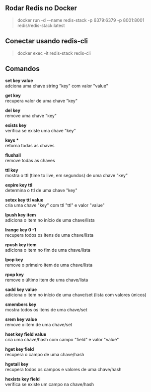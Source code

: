 ## Rodar Redis no Docker

> docker run -d --name redis-stack -p 6379:6379 -p 8001:8001 redis/redis-stack:latest

## Conectar usando redis-cli

> docker exec -it redis-stack redis-cli

## Comandos

**set key value**  
adciona uma chave string "key" com valor "value"

**get key**  
recupera valor de uma chave "key"

**del key**  
remove uma chave "key"

**exists key**  
verifica se existe uma chave "key"

**keys \***  
retorna todas as chaves

**flushall**  
remove todas as chaves

**ttl key**  
mostra o ttl (time to live, em segundos) de uma chave "key"

**expire key ttl**  
determina o ttl de uma chave "key"

**setex key ttl value**  
cria uma chave "key" com ttl "ttl" e valor "value"

**lpush key item**  
adiciona o item no início de uma chave/lista

**lrange key 0 -1**  
recupera todos os itens de uma chave/lista

**rpush key item**  
adiciona o item no fim de uma chave/lista

**lpop key**  
remove o primeiro item de uma chave/lista

**rpop key**  
remove o último item de uma chave/lista

**sadd key value**  
adiciona o item no início de uma chave/set (lista com valores únicos)

**smembers key**  
mostra todos os itens de uma chave/set

**srem key value**  
remove o item de uma chave/set

**hset key field value**  
cria uma chave/hash com campo "field" e valor "value"

**hget key field**  
recupera o campo de uma chave/hash

**hgetall key**  
recupera todos os campos e valores de uma chave/hash

**hexists key field**  
verifica se existe um campo na chave/hash


